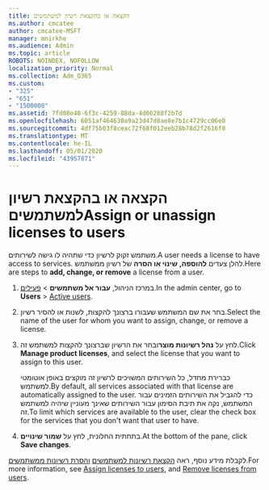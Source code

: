 ```yaml
---
title: הקצאה או בהקצאת רשיון למשתמשים
ms.author: cmcatee
author: cmcatee-MSFT
manager: mnirkhe
ms.audience: Admin
ms.topic: article
ROBOTS: NOINDEX, NOFOLLOW
localization_priority: Normal
ms.collection: Adm_O365
ms.custom:
- "325"
- "651"
- "1500008"
ms.assetid: 7fd08e48-6f3c-4259-88da-4d06288f2b7d
ms.openlocfilehash: 6051af464630a9a23d47d8ae8e7b1c4729cc06e0
ms.sourcegitcommit: 4df75b03f8ceac72f68f012eeb28b78d2f2616f8
ms.translationtype: MT
ms.contentlocale: he-IL
ms.lasthandoff: 05/01/2020
ms.locfileid: "43957871"
---
```

# <a name="assign-or-unassign-licenses-to-users"></a><span data-ttu-id="0e20a-102">הקצאה או בהקצאת רשיון למשתמשים</span><span class="sxs-lookup"><span data-stu-id="0e20a-102">Assign or unassign licenses to users</span></span>

<span data-ttu-id="0e20a-103">משתמש זקוק לרשיון כדי שתהיה לו גישה לשירותים.</span><span class="sxs-lookup"><span data-stu-id="0e20a-103">A user needs a license to have access to services.</span></span> <span data-ttu-id="0e20a-104">להלן צעדים **להוספה, שינוי או הסרה** של רשיון ממשתמש.</span><span class="sxs-lookup"><span data-stu-id="0e20a-104">Here are steps to **add, change, or remove** a license from a user.</span></span>
  
1. <span data-ttu-id="0e20a-105">במרכז הניהול, **עבור אל משתמשים** \> [פעילים](https://go.microsoft.com/fwlink/p/?linkid=834822).</span><span class="sxs-lookup"><span data-stu-id="0e20a-105">In the admin center, go to **Users** \> [Active users](https://go.microsoft.com/fwlink/p/?linkid=834822).</span></span>

2. <span data-ttu-id="0e20a-106">בחר את שם המשתמש שעבורו ברצונך להקצות, לשנות או להסיר רשיון.</span><span class="sxs-lookup"><span data-stu-id="0e20a-106">Select the name of the user for whom you want to assign, change, or remove a license.</span></span>

3. <span data-ttu-id="0e20a-107">לחץ על **נהל רשיונות מוצר**ובחר את הרשיון שברצונך להקצות למשתמש זה.</span><span class="sxs-lookup"><span data-stu-id="0e20a-107">Click **Manage product licenses**, and select the license that you want to assign to this user.</span></span>

    <span data-ttu-id="0e20a-108">כברירת מחדל, כל השירותים המשויכים לרשיון זה מוקצים באופן אוטומטי למשתמש.</span><span class="sxs-lookup"><span data-stu-id="0e20a-108">By default, all services associated with that license are automatically assigned to the user.</span></span> <span data-ttu-id="0e20a-109">כדי להגביל את השירותים הזמינים עבור המשתמש, נקה את תיבת הסימון עבור השירותים שאינך מעוניין שיהיה למשתמש זה.</span><span class="sxs-lookup"><span data-stu-id="0e20a-109">To limit which services are available to the user, clear the check box for the services that you don't want that user to have.</span></span>

4. <span data-ttu-id="0e20a-110">בתחתית החלונית, לחץ על **שמור שינויים**.</span><span class="sxs-lookup"><span data-stu-id="0e20a-110">At the bottom of the pane, click **Save changes**.</span></span>

<span data-ttu-id="0e20a-111">לקבלת מידע נוסף, ראה [הקצאת רשיונות למשתמשים](https://docs.microsoft.com/office365/admin/subscriptions-and-billing/assign-licenses-to-users) [והסרת רשיונות ממשתמשים](https://docs.microsoft.com/office365/admin/subscriptions-and-billing/remove-licenses-from-users).</span><span class="sxs-lookup"><span data-stu-id="0e20a-111">For more information, see [Assign licenses to users](https://docs.microsoft.com/office365/admin/subscriptions-and-billing/assign-licenses-to-users), and [Remove licenses from users](https://docs.microsoft.com/office365/admin/subscriptions-and-billing/remove-licenses-from-users).</span></span>